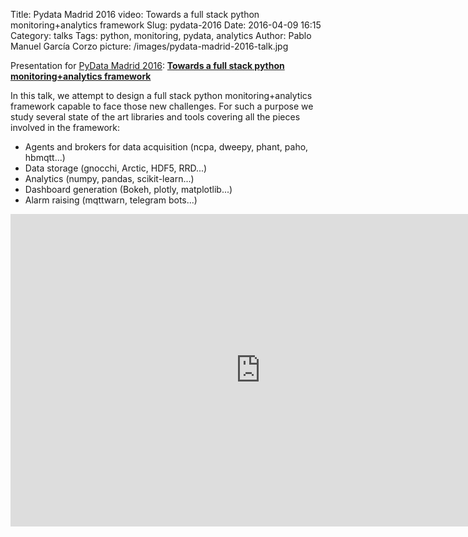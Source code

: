 Title: Pydata Madrid 2016 video: Towards a full stack python monitoring+analytics framework
Slug: pydata-2016
Date: 2016-04-09 16:15
Category: talks
Tags: python, monitoring, pydata, analytics
Author: Pablo Manuel García Corzo
picture: /images/pydata-madrid-2016-talk.jpg

Presentation for <a href="http://pydata.org/madrid2016/schedule/presentation/14/index.html">PyData Madrid 2016</a>: <a href="https://youtu.be/-iqzbahA23Q?list=PLGVZCDnMOq0o43_3tHLAblfdOWwFFg76T">**Towards a full stack python monitoring+analytics framework**</a>

In this talk, we attempt to design a full stack python monitoring+analytics framework capable to face those new challenges. For such a purpose we study several state of the art libraries and tools covering all the pieces involved in the framework:

* Agents and brokers for data acquisition (ncpa, dweepy, phant, paho, hbmqtt...)
* Data storage (gnocchi, Arctic, HDF5, RRD...)
* Analytics (numpy, pandas, scikit-learn...)
* Dashboard generation (Bokeh, plotly, matplotlib...)
* Alarm raising (mqttwarn, telegram bots...)


<div class="youtube" align="center">
<iframe width="800" height="500" src="https://www.youtube.com/embed/-iqzbahA23Q" frameborder="0"></iframe>
</div>


